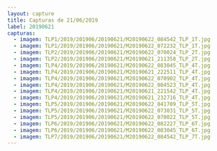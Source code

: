 ```yaml
---
layout: capture
title: Capturas de 21/06/2019
label: 20190621
capturas:
  - imagem: TLP1/2019/201906/20190621/M20190622_084542_TLP_1T.jpg
  - imagem: TLP1/2019/201906/20190621/M20190622_072232_TLP_1T.jpg
  - imagem: TLP2/2019/201906/20190621/M20190622_070024_TLP_2T.jpg
  - imagem: TLP2/2019/201906/20190621/M20190621_211358_TLP_2T.jpg
  - imagem: TLP4/2019/201906/20190621/M20190622_083045_TLP_4T.jpg
  - imagem: TLP4/2019/201906/20190621/M20190621_222511_TLP_4T.jpg
  - imagem: TLP4/2019/201906/20190621/M20190622_070902_TLP_4T.jpg
  - imagem: TLP4/2019/201906/20190621/M20190622_084523_TLP_4T.jpg
  - imagem: TLP4/2019/201906/20190621/M20190621_221542_TLP_4T.jpg
  - imagem: TLP4/2019/201906/20190621/M20190621_232716_TLP_4T.jpg
  - imagem: TLP5/2019/201906/20190621/M20190622_041709_TLP_5T.jpg
  - imagem: TLP5/2019/201906/20190621/M20190622_073031_TLP_5T.jpg
  - imagem: TLP5/2019/201906/20190621/M20190622_070022_TLP_5T.jpg
  - imagem: TLP6/2019/201906/20190621/M20190622_082227_TLP_6T.jpg
  - imagem: TLP6/2019/201906/20190621/M20190622_083045_TLP_6T.jpg
  - imagem: TLP7/2019/201906/20190621/M20190622_084542_TLP_7T.jpg
---
```

